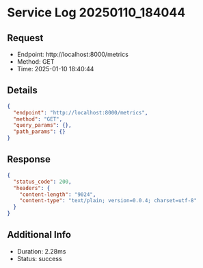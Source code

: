 # Service Log 20250110_184044

## Request
- Endpoint: http://localhost:8000/metrics
- Method: GET
- Time: 2025-01-10 18:40:44

## Details
```json
{
  "endpoint": "http://localhost:8000/metrics",
  "method": "GET",
  "query_params": {},
  "path_params": {}
}
```

## Response
```json
{
  "status_code": 200,
  "headers": {
    "content-length": "9024",
    "content-type": "text/plain; version=0.0.4; charset=utf-8"
  }
}
```

## Additional Info
- Duration: 2.28ms
- Status: success
